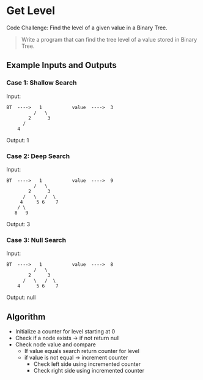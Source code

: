 # Get Level

Code Challenge: Find the level of a given value in a Binary Tree.

> Write a program that can find the tree level of a value stored in Binary Tree.

## Example Inputs and Outputs

### Case 1: Shallow Search

Input:

```text
BT  ---->   1           value  ---->  3
          /   \    
        2      3
      /                  
    4                    
```

Output: 1

### Case 2: Deep Search

Input:

```text
BT  ---->   1           value  ---->  9
          /   \    
        2      3
      /   \   /  \         
     4     5 6    7
    / \
   8   9
```

Output: 3

### Case 3: Null Search

Input:

```text
BT  ---->   1           value  ---->  8
          /   \    
        2      3
      /   \   /  \         
    4      5 6    7
```

Output: null

## Algorithm

* Initialize a counter for level starting at 0
* Check if a node exists -> if not return null
* Check node value and compare
  * If value equals search return counter for level
  * if value is not equal -> increment counter
    * Check left side using incremented counter
    * Check right side using incremented counter
